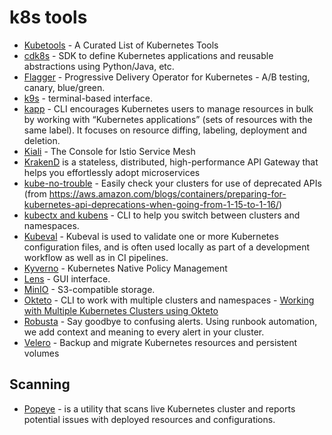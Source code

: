 # k8s tools
* [Kubetools](https://collabnix.github.io/kubetools/) - A Curated List of Kubernetes Tools
* [cdk8s](https://cdk8s.io/) - SDK to define Kubernetes applications and reusable abstractions using Python/Java, etc.
* [Flagger](https://flagger.app/) - Progressive Delivery Operator for Kubernetes - A/B testing, canary, blue/green.
* [k9s](k9s.md) - terminal-based interface.
* [kapp](https://carvel.dev/kapp/) - CLI encourages Kubernetes users to manage resources in bulk by working with “Kubernetes applications” (sets of resources with the same label). It focuses on resource diffing, labeling, deployment and deletion.
* [Kiali](https://kiali.io/) - The Console for Istio Service Mesh
* [KrakenD](https://www.krakend.io/) is a stateless, distributed, high-performance API Gateway that helps you effortlessly adopt microservices
* [kube-no-trouble](https://github.com/doitintl/kube-no-trouble) - Easily check your clusters for use of deprecated APIs (from <https://aws.amazon.com/blogs/containers/preparing-for-kubernetes-api-deprecations-when-going-from-1-15-to-1-16/>)
* [kubectx and kubens](https://github.com/ahmetb/kubectx) - CLI to help you switch between clusters and namespaces.
* [Kubeval](https://www.kubeval.com/) - Kubeval is used to validate one or more Kubernetes configuration files, and is often used locally as part of a development workflow as well as in CI pipelines.
* [Kyverno](https://kyverno.io/) - Kubernetes Native Policy Management
* [Lens](https://github.com/lensapp/lens) - GUI interface.
* [MinIO](https://min.io) - S3-compatible storage.
* [Okteto](https://okteto.com/) - CLI to work with multiple clusters and namespaces - [Working with Multiple Kubernetes Clusters using Okteto](https://okteto.com/blog/working-with-multiple-kubernetes-clusters/)
* [Robusta](https://home.robusta.dev/) - Say goodbye to confusing alerts. Using runbook automation, we add context and meaning to every alert in your cluster.
* [Velero](https://velero.io/) - Backup and migrate Kubernetes resources and persistent volumes

## Scanning

* [Popeye](https://github.com/derailed/popeye) - is a utility that scans live Kubernetes cluster and reports potential issues with deployed resources and configurations.